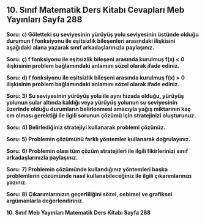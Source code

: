 ## 10. Sınıf Matematik Ders Kitabı Cevapları Meb Yayınları Sayfa 288

**Soru: c) Göletteki su seviyesinin yürüyüş yolu seviyesinin üstünde olduğu durumun f fonksiyonu ile eşitsizlik bileşenleri arasındaki ilişkisini aşağıdaki alana yazarak sınıf arkadaşlarınızla paylaşınız.**

**Soru: ç) f fonksiyonu ile eşitsizlik bileşeni arasında kurulmuş f(x) < 0 ilişkisinin problem bağlamındaki anlamını sözel olarak ifade ediniz.**

**Soru: d) f fonksiyonu ile eşitsizlik bileşeni arasında kurulmuş f(x) > 0 ilişkisinin problem bağlamındaki anlamını sözel olarak ifade ediniz.**

**Soru: 3) Su seviyesinin yürüyüş yolu ile aynı hizada olduğu, yürüyüş yolunun sular altında kaldığı veya yürüyüş yolunun su seviyesinin üzerinde olduğu durumların belirlenmesi amacıyla yağış miktarının kaç cm olması gerektiği ile ilgili sorunun çözümü için stratejinizi oluşturunuz.**

**Soru: 4) Belirlediğiniz stratejiyi kullanarak problemi çözünüz.**

**Soru: 5) Problemin çözümünü farklı yöntemler kullanarak doğrulayınız.**

**Soru: 6) Problemin olası tüm çözüm stratejileri ile ilgili fikirlerinizi sınıf arkadaşlarınızla paylaşınız.**

**Soru: 7) Problemin çözümünde kullandığınız yöntemleri başka problemlerin çözümünde nasıl kullanabileceğiniz ile ilgili çıkarımlarınızı yazınız.**

**Soru: 8) Çıkarımlarınızın geçerliliğini sözel, cebirsel ve grafiksel argümanlarla değerlendiriniz.**

**10. Sınıf Meb Yayınları Matematik Ders Kitabı Sayfa 288**